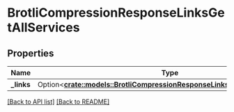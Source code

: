# BrotliCompressionResponseLinksGetAllServices

## Properties

Name | Type | Description | Notes
------------ | ------------- | ------------- | -------------
**_links** | Option<[**crate::models::BrotliCompressionResponseLinksGetAllServicesLinks**](BrotliCompressionResponseLinksGetAllServicesLinks.md)> |  | 

[[Back to API list]](../README.md#documentation-for-api-endpoints) [[Back to README]](../README.md)


